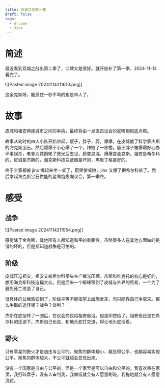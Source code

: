 ```yaml
---
title: 双城之战第一季
draft: false
tags:
  - Arcane
  - Jinx
---
```

# 简述
最近看到双城之战出第二季了，口碑又是很好。就开始补了第一季，2024-11-13 看完了。

![[Pasted image 20241114211610.png]]

这金克斯呀，能忍住一秒不骂的也是神人了。
# 故事
皮城和祖安两座城市之间的争执，最终将由一发直击议会的鲨嘴炮彻底点燃。

故事从幼时的四人小队开始讲起，瘦子，胖子，蔚，爆爆。在皮城偷了科学家杰斯的海克斯宝石。然后爆爆不小心爆了一个，炸毁了一栋楼。瘦子胖子被爆爆好心办坏事误杀，老爹为救蔚喝了微光后去世，蔚变混混，爆爆变金克斯。祖安是希尔科的，皮城是杰斯的，海克斯科技变武器是坏的，黑默丁格是好的。

终于全家都被 jinx 绑起来坐一桌了，蔚哭爹喊娘，jinx 又爆了把希尔科杀了。然后拿起海克斯宝石供能的鲨嘴炮轰向议会，第一季终。
# 感受
## 战争
![[Pasted image 20241114211954.png]]

感觉除了金克斯，其他所有人都知道和平的重要性。虽然很多人在其他方面做的是错的坏的，但是都知道战争是可怕的。
## 阶级
皮城压迫祖安，祖安又被希尔科带头生产微光压榨。杰斯和维克托的初心是好的，想用海克斯科技造福大众。但是后来一个眼球移到了皮城与外界的贸易，一个为了避免死亡改造了自己。

很具体的让我感受到了，阶级平等不能指望上层施舍来，而只能靠自己争取来。那么争取的途径呢？战争？谈判？

杰斯在底层转了一圈后，在议会商议给祖安自治。但是即使给了，祖安也还是在希尔科的压迫下。杰斯自己也说，和地头蛇打交道，得让地头蛇活着。
## 野火
只有零星的野火才是自由与公平的。聚焦的群体越小，越显得公平，也越容易实现公平。聚焦的群体越大，不公平就越会显现出来。

没有一个国家是自由与公平的，但是一个家里是可以自由和公平的。我喜欢呆在家里，我打碎盘子，没有人审判我，我做饭就会有人愿意刷碗，我拖地就会有人愿意浇花。




